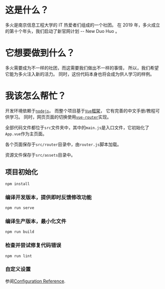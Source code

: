 # 这是什么？

多火是南京信息工程大学的 IT 热爱者们组成的一个社团。
在 2019 年，多火成立的第十个年头，我们启动了新官网计划 -- New Duo Huo 。

# 它想要做到什么？

多火需要成为不一样的社团，而这需要我们做出不一样的事情，
所以，我们希望它能为多火注入新的活力。
同时，这份代码本身也将会成为供人学习的样例。

# 我该怎么帮忙？

开发环境依赖于[`nodejs`](https://nodejs.org/zh-cn/)。
而整个项目基于[`Vue`框架](https://cn.vuejs.org/index.html)，
它有完善的中文手册/教程可供学习。
同时，网页页面的切换使用[`vue-router`](https://router.vuejs.org/zh/)实现。

全部代码文件都位于`src`文件夹中，其中的`main.js`是入口文件，它初始化了`App.vue`作为主页面。

各个页面保存于`src/router`目录中，由`router.js`脚本加载。

资源文件保存于`src/assets`目录中。

## 项目初始化
```
npm install
```

### 编译开发版本，提供即时反馈修改功能
```
npm run serve
```

### 编译生产版本，最小化文件
```
npm run build
```

### 检查并尝试修复代码错误
```
npm run lint
```

### 自定义设置
参阅[Configuration Reference](https://cli.vuejs.org/config/).
